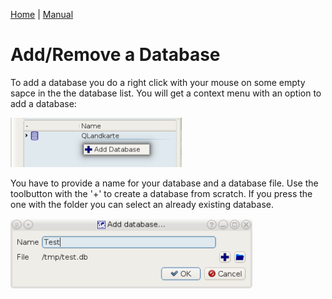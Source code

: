 [Home](Home) | [Manual](DocMain)

# Add/Remove a Database

To add a database you do a right click with your mouse on some empty sapce in the the database list. You will get a context menu with an option to add a database:

![maproom2](images/DocGisDatabaseAddRemove/maproom2.png)

You have to provide a name for your database and a database file. Use the toolbutton with the '+' to create a database from scratch. If you press the one with the folder you can select an already existing database. 

![maproom2](images/DocGisDatabaseAddRemove/maproom1.png)

